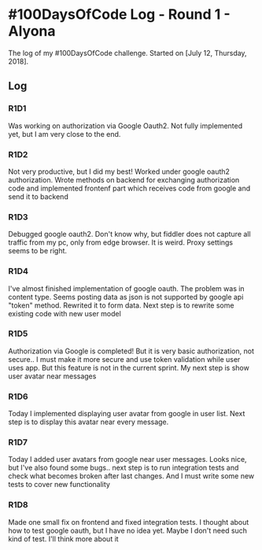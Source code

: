 # #100DaysOfCode Log - Round 1 - Alyona

The log of my #100DaysOfCode challenge. Started on [July 12, Thursday, 2018].

## Log

### R1D1 
Was working on authorization via Google Oauth2. Not fully implemented yet, but I am very close to the end.

### R1D2
Not very productive, but I did my best! Worked under google oauth2 authorization. Wrote methods on backend for exchanging authorization code and implemented frontenf part which receives code from google and send it to backend

### R1D3
Debugged google oauth2. Don't know why, but fiddler does not capture all traffic from my pc, only from edge browser. It is weird. Proxy settings seems to be right. 

### R1D4
I've almost finished implementation of google oauth. The problem was in content type. Seems posting data as json is not supported by google api "token" method. Rewrited it to form data. Next step is to rewrite some existing code with new user model

### R1D5
Authorization via Google is completed! But it is very basic authorization, not secure.. I must make it more secure and use token validation while user uses app. But this feature is not in the current sprint. My next step is show user avatar near messages 

### R1D6
Today I implemented displaying user avatar from google in user list. Next step is to display this avatar near every message. 

### R1D7
Today I added user avatars from google near user messages. Looks nice, but I've also found some bugs.. next step is to run integration tests and check what becomes broken after last changes. And I must write some new tests to cover new functionality

### R1D8
Made one small fix on frontend and fixed integration tests. I thought about how to test google oauth, but I have no idea yet. Maybe I don't need such kind of test. I'll think more about it
